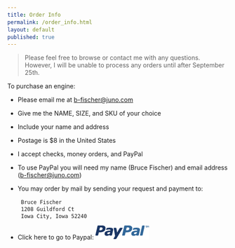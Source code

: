 ```yaml
---
title: Order Info
permalink: /order_info.html
layout: default
published: true
---
```


> Please feel free to browse or contact me with any questions. However, I will be unable to process any orders until after September 25th.

To purchase an engine:

-  Please email me at <a href="mailto:b-fischer@juno.com">b-fischer@juno.com</a> 
-  Give me the NAME, SIZE, and SKU of your choice
-  Include your name and address
-  Postage is $8 in the United States
-  I accept checks, money orders, and PayPal
-  To use PayPal you will need my name (Bruce Fischer) and email address (b-fischer@juno.com)
-  You may order by mail by sending your request and payment to:

        Bruce Fischer
        1208 Guildford Ct
        Iowa City, Iowa 52240

- Click here to go to Paypal: <a href="https://www.paypal.com/" target="_blank"><img src="img/paypal.gif"></a>

